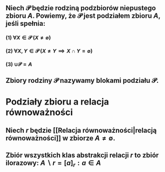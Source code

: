 ## Niech $\mathcal{P}$ będzie rodziną podzbiorów niepustego zbioru $A$. Powiemy, że $\mathcal{P}$ jest **podziałem zbioru** $A$, jeśli spełnia:
### (1) $\forall X \in \mathcal{P}\:(X \neq \emptyset)$
### (2) $\forall X,Y \in \mathcal{P}\:(X \neq Y \implies X \cap Y = \emptyset)$
### (3) $\cup\mathcal{P}=A$
## Zbiory rodziny $\mathcal{P}$ nazywamy **blokami podziału $\mathcal{P}$**.

# Podziały zbioru a relacja równoważności
## Niech $r$ będzie [[Relacja równoważności|relacją równoważności]] w zbiorze $A \neq \emptyset$. 

## Zbiór wszystkich klas abstrakcji relacji $r$ to **zbiór ilorazowy**: $A \backslash r = {[a]_r: a \in A}$
